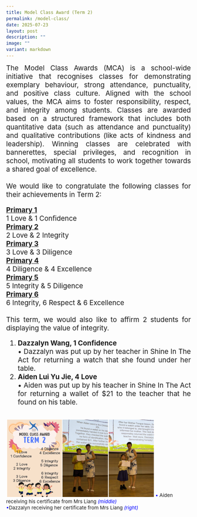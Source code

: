 ```yaml
---
title: Model Class Award (Term 2)
permalink: /model-class/
date: 2025-07-23
layout: post
description: ""
image: ""
variant: markdown
---
```

<div style="font-size:14pt;" align="justify">The Model Class Awards (MCA) is a school-wide initiative that recognises classes for demonstrating exemplary behaviour, strong attendance, punctuality, and positive class culture. Aligned with the school values, the MCA aims to foster responsibility, respect, and integrity among students. Classes are awarded based on a structured framework that includes both quantitative data (such as attendance and punctuality) and qualitative contributions (like acts of kindness and leadership). Winning classes are celebrated with bannerettes, special privileges, and recognition in school, motivating all students to work together towards a shared goal of excellence.
<br><br>
We would like to congratulate the following classes for their achievements in Term 2: 

<b><u>Primary 1</u></b><br>
1 Love &amp; 1 Confidence<br>
<b><u>Primary 2</u></b><br>
2 Love &amp; 2 Integrity <br>
<b><u>Primary 3</u></b><br>
3 Love &amp; 3 Diligence <br>
<b><u>Primary 4</u></b><br>
4 Diligence &amp; 4 Excellence <br>
<b><u>Primary 5</u></b><br>
5 Integrity &amp; 5 Diligence <br>
<b><u>Primary 6 </u></b><br>
6 Integrity, 6 Respect &amp; 6 Excellence<br><br>
This term, we would also like to affirm 2 students for displaying the value of integrity. 
<ol><li><b>Dazzalyn Wang, 1 Confidence</b></li>
• Dazzalyn was put up by her teacher in Shine In The Act for returning a watch that she found under her table.
<li><b>Aiden Lui Yu Jie, 4 Love</b></li>
• Aiden was put up by his teacher in Shine In The Act for returning a wallet of $21 to the teacher that he found on his table. </ol></div><br>
<img src="/images/Happenings/MODEL%20CLASS/MODEL_1.png" style="width: 80%; height: 80%;">
<span style="font-size:10pt;">
<span style="color:blue;">•</span> Aiden receiving his certificate from Mrs Liang <i style="color:blue;">(middle)</i><br><span style="color:blue;">•</span>Dazzalyn receiving her certificate from Mrs Liang <i style="color:blue;">(right)</i></span>